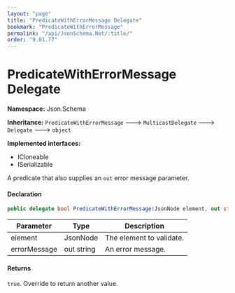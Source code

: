 ```yaml
---
layout: "page"
title: "PredicateWithErrorMessage Delegate"
bookmark: "PredicateWithErrorMessage"
permalink: "/api/JsonSchema.Net/:title/"
order: "9.01.77"
---
```

# PredicateWithErrorMessage Delegate

**Namespace:** Json.Schema

**Inheritance:**
`PredicateWithErrorMessage`
 🡒 
`MulticastDelegate`
 🡒 
`Delegate`
 🡒 
`object`

**Implemented interfaces:**

- ICloneable
- ISerializable

A predicate that also supplies an `out` error message parameter.

#### Declaration

```c#
public delegate bool PredicateWithErrorMessage(JsonNode element, out string errorMessage)
```

| Parameter | Type | Description |
|---|---|---|
| element | JsonNode | The element to validate. |
| errorMessage | out string | An error message. |


#### Returns

`true`.  Override to return another value.

